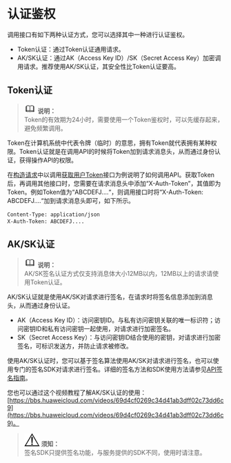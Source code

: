 # 认证鉴权<a name="ZH-CN_TOPIC_0201533624"></a>

调用接口有如下两种认证方式，您可以选择其中一种进行认证鉴权。

-   Token认证：通过Token认证通用请求。
-   AK/SK认证：通过AK（Access Key ID）/SK（Secret Access Key）加密调用请求。推荐使用AK/SK认证，其安全性比Token认证要高。

## Token认证<a name="zh-cn_topic_0121671869_section2417768214391"></a>

>![](public_sys-resources/icon-note.gif) **说明：**   
>Token的有效期为24小时，需要使用一个Token鉴权时，可以先缓存起来，避免频繁调用。  

Token在计算机系统中代表令牌（临时）的意思，拥有Token就代表拥有某种权限。Token认证就是在调用API的时候将Token加到请求消息头，从而通过身份认证，获得操作API的权限。

在[构造请求](构造请求.md#ZH-CN_TOPIC_0201533627)中以调用[获取用户Token](https://support.huaweicloud.com/api-iam/zh-cn_topic_0057845583.html)接口为例说明了如何调用API。获取Token后，再调用其他接口时，您需要在请求消息头中添加“X-Auth-Token”，其值即为Token。例如Token值为“ABCDEFJ....“，则调用接口时将“X-Auth-Token: ABCDEFJ....“加到请求消息头即可，如下所示。

```
Content-Type: application/json
X-Auth-Token: ABCDEFJ....
```

## AK/SK认证<a name="zh-cn_topic_0121671869_section5887143815518"></a>

>![](public_sys-resources/icon-note.gif) **说明：**   
>AK/SK签名认证方式仅支持消息体大小12MB以内，12MB以上的请求请使用Token认证。  

AK/SK认证就是使用AK/SK对请求进行签名，在请求时将签名信息添加到消息头，从而通过身份认证。

-   AK（Access Key ID）：访问密钥ID。与私有访问密钥关联的唯一标识符；访问密钥ID和私有访问密钥一起使用，对请求进行加密签名。
-   SK（Secret Access Key）：与访问密钥ID结合使用的密钥，对请求进行加密签名，可标识发送方，并防止请求被修改。

使用AK/SK认证时，您可以基于签名算法使用AK/SK对请求进行签名，也可以使用专门的签名SDK对请求进行签名。详细的签名方法和SDK使用方法请参见[API签名指南](https://support.huaweicloud.com/devg-apisign/api-sign-provide.html)。

您也可以通过这个视频教程了解AK/SK认证的使用：[https://bbs.huaweicloud.com/videos/69d4cf0269c34d41ab3dff02c73dd6c9](https://bbs.huaweicloud.com/videos/69d4cf0269c34d41ab3dff02c73dd6c9)。

>![](public_sys-resources/icon-notice.gif) **须知：**   
>签名SDK只提供签名功能，与服务提供的SDK不同，使用时请注意。  

